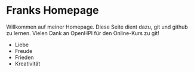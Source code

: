 # Franks Homepage

Willkommen auf meiner Homepage.
Diese Seite dient dazu, git und github zu lernen.
Vielen Dank an OpenHPI für den Online-Kurs zu git!

* Liebe
* Freude 
* Frieden
* Kreativität
